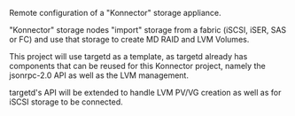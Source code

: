 Remote configuration of a "Konnector" storage appliance.

"Konnector" storage nodes "import" storage from a fabric (iSCSI, iSER, SAS or FC) and use that storage to create MD RAID and LVM Volumes.

This project will use targetd as a template, as targetd already has components that can be reused for this Konnector project, namely the jsonrpc-2.0 API as well as the LVM management.

targetd's API will be extended to handle LVM PV/VG creation as well as for iSCSI storage to be connected.

